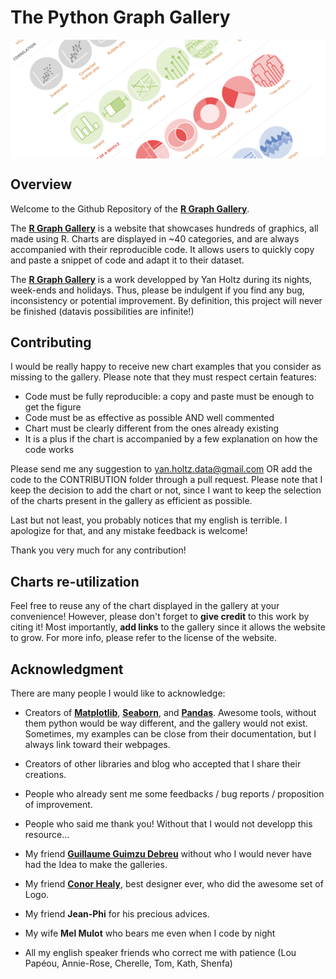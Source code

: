    The Python Graph Gallery
===================

<img align="center" src="overview_RGG.png">

Overview
--------
Welcome to the Github Repository of the [**R Graph Gallery**](www.r-graph-gallery.com/).

The [**R Graph Gallery**](www.r-graph-gallery.com/) is a website that showcases hundreds of graphics, all made using R. Charts are displayed in ~40 categories, and are always accompanied with their reproducible code. It allows users to quickly copy and paste a snippet of code and adapt it to their dataset.

The [**R Graph Gallery**](www.r-graph-gallery.com/) is a work developped by Yan Holtz during its nights, week-ends and holidays. Thus, please be indulgent if you find any bug, inconsistency or potential improvement. By definition, this project will never be finished (datavis possibilities are infinite!)



Contributing
--------
I would be really happy to receive new chart examples that you consider as missing to the gallery. Please note that they must respect certain features:  
- Code must be fully reproducible: a copy and paste must be enough to get the figure  
- Code must be as effective as possible AND well commented    
- Chart must be clearly different from the ones already existing  
- It is a plus if the chart is accompanied by a few explanation on how the code works  

Please send me any suggestion to yan.holtz.data@gmail.com OR add the code to the CONTRIBUTION folder through a pull request. Please note that I keep the decision to add the chart or not, since I want to keep the selection of the charts present in the gallery as efficient as possible.

Last but not least, you probably notices that my english is terrible. I apologize for that, and any mistake feedback is welcome!

Thank you very much for any contribution!



Charts re-utilization
--------
Feel free to reuse any of the chart displayed in the gallery at your convenience! However, please don't forget to **give credit** to this work by citing it! Most importantly, **add links** to the gallery since it allows the website to grow. For more info, please refer to the license of the website.



Acknowledgment
--------
There are many people I would like to acknowledge:
- Creators of [**Matplotlib**](https://matplotlib.org), [**Seaborn**](https://seaborn.pydata.org), and [**Pandas**](http://pandas.pydata.org). Awesome tools, without them python would be way different, and the gallery would not exist. Sometimes, my examples can be close from their documentation, but I always link toward their webpages.
- Creators of other libraries and blog who accepted that I share their creations.
- People who already sent me some feedbacks / bug reports / proposition of improvement.
- People who said me thank you! Without that I would not developp this resource...

- My friend [**Guillaume Guimzu Debreu**](https://www.linkedin.com/in/guillaume-debreu-7b360b125/) without who I would never have had the Idea to make the galleries.
- My friend [**Conor Healy**](www.conor.fr), best designer ever, who did the awesome set of Logo.
- My friend **Jean-Phi** for his precious advices.
- My wife **Mel Mulot** who bears me even when I code by night
- All my english speaker friends who correct me with patience (Lou Papéou, Annie-Rose, Cherelle, Tom, Kath, Shenfa)











